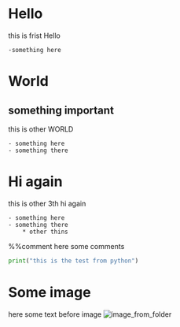 # Hello

this is frist Hello

    -something here

# World

## something important

this is other WORLD

    - something here
    - something there

# Hi again

this is other 3th hi again

<!-- stop -->

    - something here
    - something there
        * other thins

%%comment here some comments

```python
print("this is the test from python")
```

# Some image

here some text before image
![image_from_folder](/Users/jmontana/.config/nvim/plugins/presentations/testing.png)

